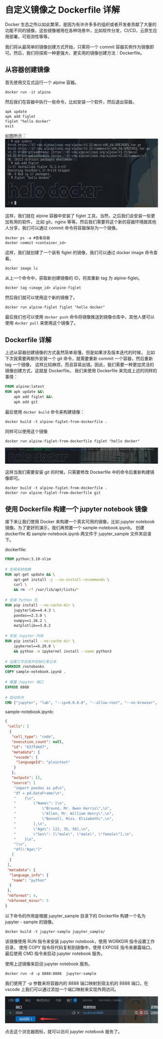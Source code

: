 # 自定义镜像之 Dockerfile 详解

Docker 生态之所以如此繁荣，是因为有许许多多的组织或者开发者贡献了大量的功能不同的镜像，这些镜像被用在各种场景中，比如软件分发，CI/CD，云原生应用部署，可观测性等等。

我们将从最简单的镜像创建方式开始，只需将一个 commit 容器实例作为镜像即可。然后，我们将探索一种更强大、更实用的镜像创建方法：Dockerfile。

## 从容器创建镜像

首先使用交互式运行一个 alpine 容器。

``` shell
docker run -it alpine
```

然后我们在容器中执行一些命令，比如安装一个软件，然后退出容器。

```shell
apk update
apk add figlet
figlet "hello docker"
exit
```

如图所示：![hello_docker](../../assets/hello_docker.png)

这样，我们就在 alpine 容器中安装了 figlet 工具，当然，之后我们会安装一些更加有用的软件，
比如 git，nginx 等等。然后我们需要将这个新的容器环境跟其他人分享，我们可以通过 commit 命令将容器保存为一个镜像。

```shell
docker ps -a #查看容器
docker commit <container_id>
```

这样，我们就创建了一个装有 figlet 的镜像，我们可以通过 docker image 命令查看。

``` shell
docker image ls
```

从上一个命令中，获取新创建镜像的 ID，将其重新 tag 为 alpine-figlet。

```shell
docker tag <image_id> alpine-figlet
```

然后我们就可以使用这个新的镜像了。

```shell
docker run alpine-figlet figlet "hello docker"
```

最后我们也可以使用 `docker push` 命令将镜像推送到镜像仓库中，其他人便可以使用 `docker pull` 来使用这个镜像了。

## Dockerfile 详解

上述从容器创建镜像的方式虽然简单易懂，但是如果涉及版本迭代的时候，
比如下次我需要再额外安装一个 git 命令，就需要重新 commit 一个容器，然后重新 tag 一个镜像，
这样比较麻烦，而且容易出错。因此，我们需要一种更加灵活的镜像创建方式，这就是 Dockerfile。
我们来使用 Dockerfile 来完成上述的同样的事情：

```dockerfile
FROM alpine:latest
RUN apk update &&\
    apk add figlet &&\
    apk add git
```

最后使用 `docker build` 命令来构建镜像：

``` shell
docker build -t alpine-figlet-from-dockerfile .
```

同样可以使用这个镜像

``` shell
docker run alpine-figlet-from-dockerfile figlet "hello docker"
```

![hellodocker2](../../assets/hellodocker2.png)

这样当我们需要安装 git 的时候，只需要修改 Dockerfile 中的命令后重新构建镜像即可。

```shell
docker build -t alpine-figlet-from-dockerfile .
docker run alpine-figlet-from-dockerfile git
```

## 使用 Dockerfile 构建一个 jupyter notebook 镜像

接下来让我们使用 Docker 来构建一个真实可用的镜像，比如 jupyter notebook 镜像。为了更好的演示，我们再预置一个 sample-notebook.ipynb。
创建 dockerfile 和 sample-notebook.ipynb 两文件于 jupyter_sample 文件夹目录下。

dockerfile:

```dockerfile
FROM python:3.10-slim

# 安装系统依赖
RUN apt-get update && \
    apt-get install -y --no-install-recommends \
    curl \
    && rm -rf /var/lib/apt/lists/*

# 安装 Python 包
RUN pip install --no-cache-dir \
    jupyterlab==4.4.3 \
    pandas==2.3.0 \
    numpy==1.26.2 \
    matplotlib==3.8.2

# 安装 Jupyter 内核
RUN pip install --no-cache-dir \
    ipykernel==6.29.0 \
    && python -m ipykernel install --name python3

# 设置工作目录并初始化笔记本
WORKDIR /notebooks
COPY sample-notebook.ipynb .

# 暴露 Jupyter 端口
EXPOSE 8888

# 启动命令
CMD ["jupyter", "lab", "--ip=0.0.0.0", "--allow-root", "--no-browser", "--NotebookApp.token=''", "--NotebookApp.disable_check_xsrf=True"]
```

sample-notebook.ipynb:

```json
{
 "cells": [
  {
   "cell_type": "code",
   "execution_count": null,
   "id": "637fd6d7",
   "metadata": {
    "vscode": {
     "languageId": "plaintext"
    }
   },
   "outputs": [],
   "source": [
    "import pandas as pd\n",
    "df = pd.DataFrame(\n",
    "    {\n",
    "        \"Name\": [\n",
    "            \"Braund, Mr. Owen Harris\",\n",
    "            \"Allen, Mr. William Henry\",\n",
    "            \"Bonnell, Miss. Elizabeth\",\n",
    "        ],\n",
    "        \"Age\": [22, 35, 58],\n",
    "        \"Sex\": [\"male\", \"male\", \"female\"],\n",
    "    }\n",
    ")\n",
    "df[\"Age\"]"
   ]
  }
 ],
 "metadata": {
  "language_info": {
   "name": "python"
  }
 },
 "nbformat": 4,
 "nbformat_minor": 5
}
```

以下命令的作用是根据 jupyter_sample 目录下的 Dockerfile 构建一个名为 jupyter - sample 的镜像。

```shell
docker build -t jupyter-sample jupyter_sample/
```

该镜像使用 RUN 指令来安装 jupyter notebook，使用 WORKDIR 指令设置工作目录，
使用 COPY 指令将代码复制到镜像中，使用 EXPOSE 指令来暴露端口，
最后使用 CMD 指令来启动 jupyter notebook 服务。

使用上述镜像来启动 jupyter notebook 服务。

```shell
docker run -d -p 8888:8888  jupyter-sample
```

我们使用了 -p 参数来将容器内的 8888 端口映射到宿主机的 8888 端口，在 vscode 上我们可以通过添加一个端口映射来实现外网访问。

![port_forward](../../assets/port_forward.png)

点击这个浏览器图标，就可以访问 jupyter notebook 服务了。
